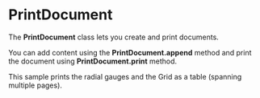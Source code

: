 PrintDocument
=============

The __PrintDocument__ class lets you create and print documents.

You can add content using the __PrintDocument.append__ method and print the document using __PrintDocument.print__ method.

This sample prints the radial gauges and the Grid as a table (spanning multiple pages).